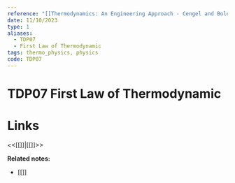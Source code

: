 ```yaml
---
reference: "[[Thermodynamics: An Engineering Approach - Cengel and Boles]]"
date: 11/10/2023
type: 1
aliases:
  - TDP07
  - First Law of Thermodynamic
tags: thermo_physics, physics
code: TDP07
---
```

# TDP07 First Law of Thermodynamic


# Links
<<[[]]|[[]]>>

**Related notes:**
- [[]] 